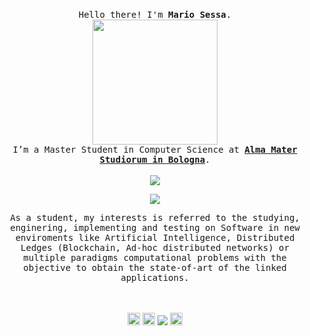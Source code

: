 <p align="center">
    <br>
    <samp>
        Hello there! I'm <b>Mario Sessa</b>.
        <br> <img align="middle" width="200px" src="https://cdn.dribbble.com/users/330915/screenshots/3587000/10_coding_dribbble.gif" />
        <br> I’m a Master Student in Computer Science at <b><a href="https://www.unibo.it/"> Alma Mater Studiorum in Bologna</a></b>.
        <br>
    </samp>
    <br>
    <img align="middle"
        src="https://github-readme-stats.vercel.app/api?username=kode-git&show_icons=true&hide_title=true&count_private=true" />
     <br>



<p align="center">
  <a href="#">
      <img src="https://estruyf-github.azurewebsites.net/api/VisitorHit?user=kode-gitf&repo=kode-git&countColor=%237B1E7A" />
   </a>
</p>

<p align="center">
<samp>
As a student, my interests is referred to the studying, enginering, implementing and testing on Software in new enviroments like Artificial Intelligence, Distributed Ledges (Blockchain, Ad-hoc distributed networks) or
multiple paradigms computational problems with the objective to obtain the state-of-art of the linked applications.
</samp>
</p>
<br><br>

<div align="center">
<a href="mailto:mariosessa64@gmail.com" title="mail me"><img style="height:20px" src="https://img.shields.io/badge/gmail-%23D14836.svg?&style=for-the-badge&logo=gmail&logoColor=white"></a> 
<a  href="https://www.linkedin.com/in/mario-sessa/" title="linkedin"><img style="height:20px" src="https://img.shields.io/badge/linkedin-%230077B5.svg?&style=for-the-badge&logo=linkedin&logoColor=white"></a> 
<a href="https://www.facebook.com/mario.sessa.1232" title="facebook"><img src="https://img.shields.io/badge/Facebook-1877F2?style=for-the-badge&logo=facebook&logoColor=white"></a>
<a  href="https://www.instagram.com/mariosessa_/" title="instagram"><img style="height:20px" src="https://img.shields.io/badge/instagram-%23E4405F.svg?&style=for-the-badge&logo=instagram&logoColor=white"></a> 
</div>

</p>
